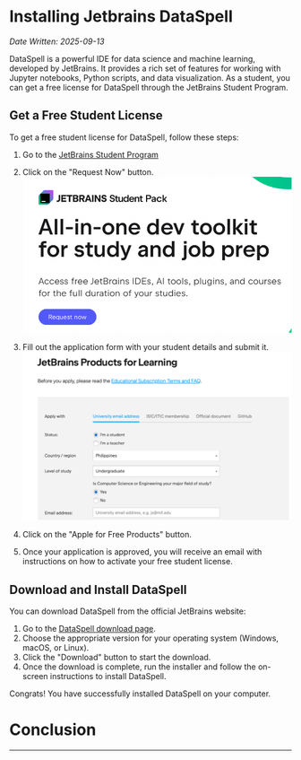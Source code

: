 # Installing Jetbrains DataSpell
_Date Written: 2025-09-13_

DataSpell is a powerful IDE for data science and machine learning, developed by JetBrains. It provides a rich set of 
features for working with Jupyter notebooks, Python scripts, and data visualization.
As a student, you can get a free license for DataSpell through the JetBrains Student Program.

## Get a Free Student License
To get a free student license for DataSpell, follow these steps:
1. Go to the [JetBrains Student Program](https://www.jetbrains.com/community/education/)
2. Click on the "Request Now" button.
![request-now](media/license-request-now.png)


3. Fill out the application form with your student details and submit it.
![student-form](media/license-form.png)


4. Click on the "Apple for Free Products" button.
5. Once your application is approved, you will receive an email with instructions on how to activate your free student license.

## Download and Install DataSpell
You can download DataSpell from the official JetBrains website:
1. Go to the [DataSpell download page](https://www.jetbrains.com/dataspell/download/).
2. Choose the appropriate version for your operating system (Windows, macOS, or Linux).
3. Click the "Download" button to start the download.
4. Once the download is complete, run the installer and follow the on-screen instructions to install DataSpell.


Congrats! You have successfully installed DataSpell on your computer.

# Conclusion
***

